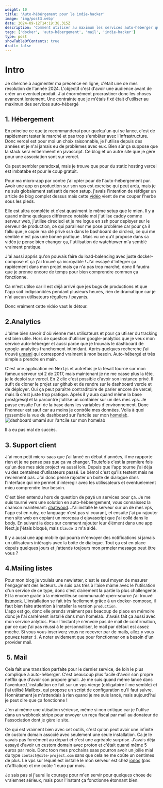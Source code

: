 ```yaml
---
weight: 10
title: 'Auto-hébérgement pour le indie-hacker'
image: 'img/post3.webp'
date: 2024-09-12T14:19:38.315Z
description: 'Comment utiliser au maximum les services auto-héberger quand on est indie-hacker'
tags: ['docker', 'auto-hébergement', 'mail', 'indie-hacker']
type: post
showTableOfContents: true
draft: false
---
```


# Intro

Je cherche à augmenter ma précence en ligne, c'était une de mes résolution de l'année 2024. L'objectif c'est d'avoir une audience avant de créer un eventuel produit.
J'ai énormément procrastiner donc les choses avancent lentement. Une contrainte que je m'étais fixé était d'utiliser au maximun des services auto-hébergé

## 1. Hébergement

En principe ce que je recommanderai pour quelqu'un qui se lance, c'est de rapidement tester le marché et pas trop s'embêter avec l'infrastructure. Donc vercel est pour moi un choix raisonnable, je l'utilise depuis des années et je n'ai jamais eu de problèmes avec eux. Bien sûr ça suppose que la stack sera entièrmeent en javascript.
Ce blog et un autre site que je gère pour une association sont sur vercel.

Ca peut sembler paradoxal, mais je trouve que pour du static hosting vercel est imbatabe et pour le coup gratuit.

Pour ma micro-app par contre j'ai opter pour de l'auto-hébergement pur. Avoir une app en production sur son vps est exercise qui peut ardu, mais je ne suis globalement satisatit de mon setup, j'avais l'intention de réfdiger un article de blog complet dessus mais cette [vidéo](https://www.youtube.com/watch?v=F-9KWQByeU0&) vient de me couper l'herbe sous les pieds.

Elle est ultra complète et c'est quasiment le même setup que le mien. Il y a quand même quelques différence notable moi j'utilise caddy comme serveur web, j'utilise cirecleci et je me logue en ssh pour deployer sur le serveur de production, ce qui parailleur me pose problème car pour ça il fallu que je copie ma clé privé ssh dans le bashboard de circleci, ce qui me semble n'est pas une bonne pratique . Mais vu ce qu'il propose dans sa vidéo je pense bien changer ça, l'utilisation de watchtower m'a semblé vraiment pratique.

J'ai aussi appris qu'on pouvais faire du load-balencing avec juste docker-compose et ça j'ai trouvé ça incroyable ! J'ai essayé d'intégrer ça rapidement dans mon projet mais ça n'a pas trop marché, donc il faudra que je prenne encore de temps pour bien comprendre commen ça fonctionne.

Ca m'est utilse car il est déjâ arrivé que jes bugs de productions et que l'app soit indipsonibles pendant plusieurs heures, rien de dramatique car je n'ai aucun utilisateurs réguliers / payants.

Donc vraiment cette vidéo vaut le détour.

## 2.Analytics

J'aime bien savoir d'où vienne mes utilisateurs et pour ça utliser du tracking est bien utile. Hors de question d'utiliser google-analytics que je veux mon service auto-héberger et aussi parce que je trouvais le dashboard de google-analytics franchement intimidant. Après quelques recherche j'ai trouvé [umami](https://github.com/umami-software/umami) qui correspond vraiment à mon besoin. Auto-hébergé et très simple a prendre en main.

C'est une application en Next.js et autrefois je la fesait tourné sur mon fameux serveur rpi 2 de 2017, mais maintenant je ne me casse plus la tête, je le deploi sur vercel. En 2 clic c'est possible d'avoir son instance privé. Il sufit de cloner le projet sur github et de rendre sur le dashboard vercle et de déployer.
Oui ça peut paraître contraditoire de parler encore de vercel, mais là c'est juste trop pratique. Après il y aura quand même la base prostgresql et la parcontre j'utilse un container sur un des mes vps. Je passe ensuite l'url de la base dans les variables d'environnement. Donc l'honneur est sauf car au moins je contrôle mes données.
Voila à quoi ressemble la vue du dashboard sur l'artcile sur mon [homelab](https://elimbi.com/posts/my-homelab/).
![dashboard umami sur l'artcile sur mon homelab](/img/dashboard-homelab.png)

Il a eu pas mal de succès.

## 3. Support client

J'ai mon petit micro-saas que j'ai lancé en début d'années, il me rapporte rien et je ne pense pas que ça va changer. Toutefois c'est la première fois qu'un des mes side project va aussi loin. Depuis que l'app tourne j'ai déja vu des centaines d'utilsateurs passé. Le bémol c'est qu'ils testent mais ne reviennent pas. J'ai donc pensé rajouter un boite de dialogue dans l'interface qui me permet d'interegir avec les utilissateurs et eventuelement mieu comprendre leur besoin.

C'est bien entendu hors de question de payé un services pour ça. Je me suis tourné vers une solution en auto-hébéergement, vous connaissez la chanson maintenant: [chatwood](https://github.com/chatwoot/chatwoot). J'ai installé le serveur sur un de mes vps, l'app est en ruby, ce language n'est pas si courant, et ensuite j'ai pu rajouter mon site web en copiant un morceau d ejavascript que j'ai collé dans le body. En suivant la docs sur comment rajouter leur élément dans une app Next.js j'étais bloqué, mais `Claude 3` m'a aidé.

Il y a aussi une app mobile qui pourra m'envoyer des notifications si jamais un utilisateurs intéragis avec la boite de dialogue.
Tout ça est en place depuis quelques jours et j'attends toujours mon prmeier message peut être vous ?

## 4.Mailing listes

Pour mon blog je voulais une newletter, c'est le seul moyen de mesurer l'engagment des lecteurs. Je suis pas très à l'aise mâme avec le l'utilsation d'un service de ce type, donc c'est clairement la partie la plus challengente. Et la encore graĉe à la meirveilleuse communauté open-source j'ai trouvé [listmonk](https://github.com/knadh/listmonk). L'installation se fait très facilement grâce à un docker-compose,
il faut bien faire attention à installer la version `production`.  
L'app est go, donc elle prends vraiment pas beacoup de place en mémoire donc je l'ai carrément installé dans mon homelab. J'avais fait ça aussi avec mon service anlytics.
Pour l'instant je n'envoie pas de mail de confirmation, par ce que j'ai pas réussi à le personnaliser, le mail par défaut est assez moche.
Si vous vous inscriverz vous ne recevrer par de mails, allez y vous pouvez tester :).
A noter evidement que pour fonctionner on a besoin d'un provider mail.

##  5. Mail

Cela fait une transition parfaite pour le dernier service, de loin le plus compliqué à auto-héberger. C'est beaucoup plus facile d'avoir son propre netflix que d'avoir son propore gmail.
Je me suis quand même lancé dans l'aventure.L'installation ce fait sur un vps vierge (obligatoire il me semble) et j'ai utilisé [Mailbox](https://mailinabox.email), qui propose un script de configuration qu'il faut suivre. Honnètement je m'attendais à rien quand je me suis lancé, mais aujourd'hui je peut dire que ça fonctionne !

J'en ai même une utiisation sérieuse, même si non critique car je l'utilse dans un webhook stripe pour envoyer un reçu fiscal par mail au donateur de l'association dont je gère le site.

Ce qui est vraiment bien avec cet outils, c'est qu'on peut avoir une infinité de custom domain associé avec seulement une seule installation. Ca je le savais pas forcément au départ et c'est une agréable surprise. J'avais déja essayé d'avoir un custom domain avec proton et c'était quand même 5 euros par mois. Donc toon mes prochains saas pourron avoir un joilie mial du type `contact@site-project.com` sans que cela ne me coûte un centimes de plus. Le vps sur lequel est installé le mon serveur est chez [ionos](https://www.ionos.fr/) (pas d'affliation) et me coûte 1 euro par mois.

Je sais pas si j'aurai le courage pour m'en servir pour quelques chose de vraiemnet sérieux, mais pour l'instant ça fonctionne étonnant bien.
